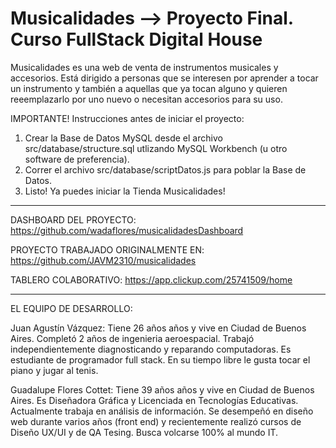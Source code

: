 # Musicalidades --> Proyecto Final. Curso FullStack Digital House

Musicalidades es una web de venta de instrumentos musicales y accesorios. Está dirigido a personas que se interesen por aprender a tocar un instrumento y también a aquellas que ya tocan alguno y quieren reeemplazarlo por uno nuevo o necesitan accesorios para su uso.

IMPORTANTE! Instrucciones antes de iniciar el proyecto:
1) Crear la Base de Datos MySQL desde el archivo src/database/structure.sql utlizando MySQL Workbench (u otro software de preferencia).
2) Correr el archivo src/database/scriptDatos.js para poblar la Base de Datos.
3) Listo! Ya puedes iniciar la Tienda Musicalidades!

___________________

DASHBOARD DEL PROYECTO: https://github.com/wadaflores/musicalidadesDashboard

PROYECTO TRABAJADO ORIGINALMENTE EN: https://github.com/JAVM2310/musicalidades

TABLERO COLABORATIVO: https://app.clickup.com/25741509/home

___________________


EL EQUIPO DE DESARROLLO: 

Juan Agustín Vázquez: Tiene 26 años años y vive en Ciudad de Buenos Aires. Completó 2 años de ingenieria aeroespacial. Trabajó independientemente diagnosticando y reparando computadoras. Es estudiante de programador full stack. En su tiempo libre le gusta tocar el piano y jugar al tenis.

Guadalupe Flores Cottet: Tiene 39 años años y vive en Ciudad de Buenos Aires. Es Diseñadora Gráfica y Licenciada en Tecnologías Educativas. Actualmente trabaja en análisis de información. Se desempeñó en diseño web durante varios años (front end) y recientemente realizó cursos de Diseño UX/UI y de QA Tesing. Busca volcarse 100% al mundo IT.

